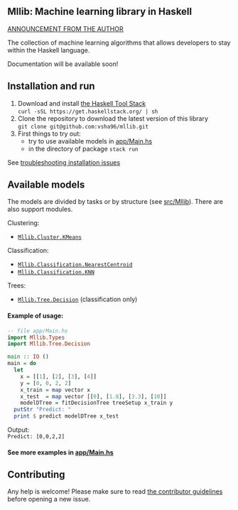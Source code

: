 ## Mllib: Machine learning library in Haskell

[ANNOUNCEMENT FROM THE AUTHOR](https://github.com/vsha96/mllib/issues/23)

The collection of machine learning algorithms that allows developers to stay within the Haskell language.

Documentation will be available soon!  

## Installation and run
1. Download and install [the Haskell Tool Stack](https://docs.haskellstack.org/en/stable/README/#how-to-install)  
`curl -sSL https://get.haskellstack.org/ | sh`
2. Clone the repository to download the latest version of this library  
`git clone git@github.com:vsha96/mllib.git`
3. First things to try out:
    - try to use available models in [app/Main.hs](https://github.com/vsha96/mllib/blob/main/app/Main.hs)
    - in the directory of package `stack run`

See [troubleshooting installation issues](https://github.com/vsha96/mllib/blob/main/docs/INSTALLATION_TROUBLESHOOTING.md)

## Available models

The models are divided by tasks or by structure (see [src/Mllib](https://github.com/vsha96/mllib/tree/main/src/Mllib)). There are also support modules.

Clustering:
* [`Mllib.Cluster.KMeans`](https://github.com/vsha96/mllib/blob/main/src/Mllib/Cluster/KMeans.hs)

Classification:
* [`Mllib.Classification.NearestCentroid`](https://github.com/vsha96/mllib/blob/main/src/Mllib/Classification/NearestCentroid.hs)
* [`Mllib.Classification.KNN`](https://github.com/vsha96/mllib/blob/main/src/Mllib/Classification/KNN.hs)

Trees:
* [`Mllib.Tree.Decision`](https://github.com/vsha96/mllib/blob/main/src/Mllib/Tree/Decision.hs) (classification only)

#### Example of usage:
```haskell
-- file app/Main.hs
import Mllib.Types
import Mllib.Tree.Decision

main :: IO ()
main = do 
  let
    x = [[1], [2], [3], [4]]
    y = [0, 0, 2, 2]
    x_train = map vector x
    x_test  = map vector [[0], [1.8], [3.3], [10]]
    modelDTree = fitDecisionTree treeSetup x_train y
  putStr "Predict: "
  print $ predict modelDTree x_test
```
Output:  
```Predict: [0,0,2,2]```

#### See more examples in [app/Main.hs](https://github.com/vsha96/mllib/blob/main/app/Main.hs#L10)


## Contributing

Any help is welcome! Please
make sure to read [the contributor guidelines](CONTRIBUTING.md) before
opening a new issue.
